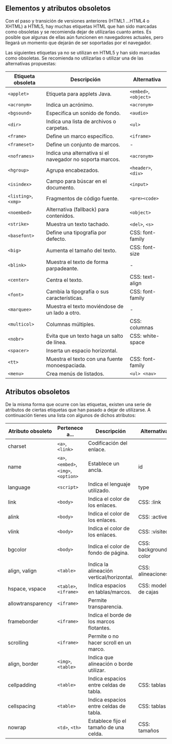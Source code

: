 ## Elementos y atributos obsoletos
Con el paso y transición de versiones anteriores (HTML1 ...HTML4 o XHTML) a HTML5, hay muchas etiquetas HTML que han sido marcadas como obsoletas y se recomienda dejar de utilizarlas cuanto antes. Es posible que algunas de ellas aún funcionen en navegadores actuales, pero llegará un momento que dejarán de ser soportadas por el navegador.

Las siguientes etiquetas ya no se utilizan en HTML5 y han sido marcadas como obsoletas. Se recomienda no utilizarlas o utilizar una de las alternativas propuestas:

|Etiqueta obsoleta|	Descripción|	Alternativa|
|--|--|--|
|````<applet>````|	Etiqueta para applets Java.|	````<embed>````, ````<object>````|
|````<acronym>````|	Indica un acrónimo.	|````<acronym>````|
|````<bgsound>````|	Especifica un sonido de fondo.	|````<audio>````|
|``<dir>``|	Indica una lista de archivos o carpetas.|	``<ul>``|
|``<frame>``|	Define un marco específico.	|``<iframe>``|
|``<frameset>``|	Define un conjunto de marcos.|	-|
|``<noframes>``|	Indica una alternativa si el navegador no soporta marcos.|````<acronym>````|	Indica un acrónimo.	|````<acronym>````|	-|````<acronym>````|	Indica un acrónimo.	|````<acronym>````|
|``<hgroup>``|	Agrupa encabezados.	|``<header>``, ``<div>``|
|``<isindex>``|	Campo para búscar en el documento.	|``<input>``|
|``<listing>``, ``<xmp>``|	Fragmentos de código fuente.	|``<pre><code>``|
|``<noembed>``|	Alternativa (fallback) para contenidos.	|``<object>``|
|``<strike>``|	Muestra un texto tachado.	|``<del>``, ``<s>``|
|``<basefont>``|	Define una tipografía por defecto.	|CSS: font-family|
|``<big>``|	Aumenta el tamaño del texto.	|CSS: font-size|
|``<blink>``|	Muestra el texto de forma parpadeante.|	-|
|``<center>``|	Centra el texto.	|CSS: text-align|
|``<font>``|	Cambia la tipografía o sus características.|	CSS: font-family|
|``<marquee>``|	Muestra el texto moviéndose de un lado a otro.|	-|
|``<multicol>``|	Columnas múltiples.|	CSS: columnas|
|``<nobr>``|	Evita que un texto haga un salto de línea.|	CSS: white-space|
|``<spacer>``|	Inserta un espacio horizontal.|	&nbsp;|
|``<tt>``	|Muestra el texto con una fuente monoespaciada.|	CSS: font-family|
|``<menu>``	|Crea menús de listados.|	``<ul> <nav>``|
## Atributos obsoletos 
De la misma forma que ocurre con las etiquetas, existen una serie de atributos de ciertas etiquetas que han pasado a dejar de utilizarse. A continuación tienes una lista con algunos de dichos atributos:

|Atributo obsoleto|	Pertenece a...|	Descripción|	Alternativa|
|--|--|--|--|
|charset|	``<a>``, ``<link>``	|Codificación del enlace.||	
|name|	``<a>``, ``<embed>``,``<img>``, ``<option>``|	Establece un ancla.|	id|
|language|	``<script>``|	Indica el lenguaje utilizado.|	type|
|link|	``<body>``|	Indica el color de los enlaces.	|CSS: :link|
|alink|``<body>``|	Indica el color de los enlaces.	|CSS: :active|
|vlink	|``<body>``	|Indica el color de los enlaces.	|CSS: :visited|
|bgcolor	|``<body>``|	Indica el color de fondo de página.	|CSS: background-color|
|align, valign|	``<table>``	|Indica la alineación vertical/horizontal.|	CSS: alineaciones|
|hspace, vspace|	``<table>``, ``<iframe>``|	Indica espacios en tablas/marcos.|	CSS: modelo de cajas|
|allowtransparency|	``<iframe>``	|Permite transparencia.	||
|frameborder|	``<iframe>``|	Indica el borde de los marcos flotantes.|	|
|scrolling|	``<iframe>``|	Permite o no hacer scroll en un marco.|	|
|align, border|	``<img>``, ``<table>``|	Indica que alineación o borde utilizar.	
|cellpadding|	``<table>``|	Indica espacios entre celdas de tabla.|	CSS: tablas|
|cellspacing|	``<table>``|	Indica espacios entre celdas de tabla.|	CSS: tablas|
|nowrap|	``<td>``, ``<th>``|	Establece fijo el tamaño de una celda.|	CSS: tamaños|